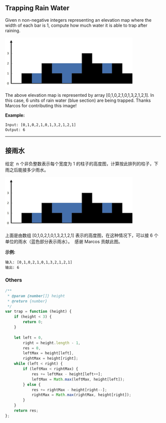 ## Trapping Rain Water

Given n non-negative integers representing an elevation map where the width of each bar is 1, compute how much water it is able to trap after raining.

![图示](./assert.png)

The above elevation map is represented by array [0,1,0,2,1,0,1,3,2,1,2,1]. In this case, 6 units of rain water (blue section) are being trapped. Thanks Marcos for contributing this image!

**Example:**

    Input: [0,1,0,2,1,0,1,3,2,1,2,1]
    Output: 6

---

## 接雨水

给定  n 个非负整数表示每个宽度为 1 的柱子的高度图，计算按此排列的柱子，下雨之后能接多少雨水。

![图示](./assert.png)

上面是由数组 [0,1,0,2,1,0,1,3,2,1,2,1] 表示的高度图，在这种情况下，可以接 6 个单位的雨水（蓝色部分表示雨水）。  感谢 Marcos 贡献此图。

**示例:**

    输入: [0,1,0,2,1,0,1,3,2,1,2,1]
    输出: 6

### Others

```javascript
/**
 * @param {number[]} height
 * @return {number}
 */
var trap = function (height) {
    if (height < 3) {
        return 0;
    }

    let left = 0,
        right = height.length - 1,
        res = 0,
        leftMax = height[left],
        rightMax = height[right];
    while (left < right) {
        if (leftMax < rightMax) {
            res += leftMax - height[left++];
            leftMax = Math.max(leftMax, height[left]);
        } else {
            res += rightMax - height[right--];
            rightMax = Math.max(rightMax, height[right]);
        }
    }
    return res;
};
```
